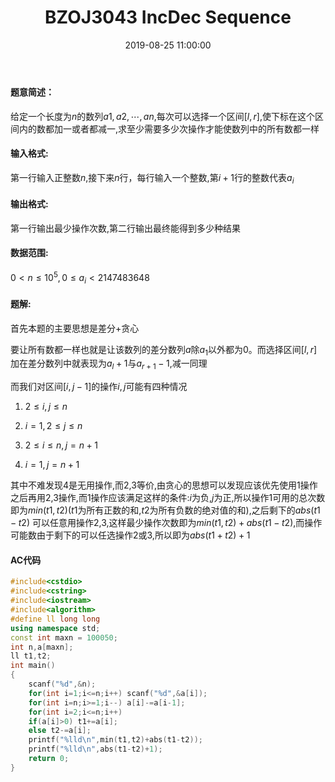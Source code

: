 ﻿---
title: BZOJ3043 IncDec Sequence
aliases:
- /ACM/BZOJ3043
tags:
- 前缀和与差分
categories:
- ACM
enableMathJax: true
katex: true
date: 2019-08-25 11:00:00
---
#### 题意简述：
给定一个长度为$n$的数列$a1,a2,\cdots ,an$,每次可以选择一个区间$[l,r]$,使下标在这个区间内的数都加一或者都减一,求至少需要多少次操作才能使数列中的所有数都一样
<!--more-->
#### 输入格式:
第一行输入正整数$n$,接下来$n$行，每行输入一个整数,第$i+1$行的整数代表$a_{i}$
#### 输出格式:
第一行输出最少操作次数,第二行输出最终能得到多少种结果
#### 数据范围:
$0\lt n\leq10^{5},0\leq a_{i}\lt 2147483648$

#### 题解:
首先本题的主要思想是差分+贪心

要让所有数都一样也就是让该数列的差分数列$a$除$a_{1}$以外都为0。而选择区间$[l,r]$加在差分数列中就表现为$a_{l} +1$与$a_{r+1} -1$,减一同理

而我们对区间$[i,j-1]$的操作$i,j$可能有四种情况

1. $2\leq i,j\leq n$

2. $i=1,2\leq j\leq n$

3. $2\leq i\leq n,j=n+1$

4. $i=1,j=n+1$

其中不难发现4是无用操作,而2,3等价,由贪心的思想可以发现应该优先使用1操作之后再用2,3操作,而1操作应该满足这样的条件:$i$为负,$j$为正,所以操作1可用的总次数即为$min(t1,t2)$($t1$为所有正数的和,$t2$为所有负数的绝对值的和),之后剩下的$abs(t1-t2)$
可以任意用操作2,3,这样最少操作次数即为$min(t1,t2)+abs(t1-t2)$,而操作可能数由于剩下的可以任选操作2或3,所以即为$abs(t1+t2)+1$

#### AC代码
```cpp
#include<cstdio>
#include<cstring>
#include<iostream>
#include<algorithm>
#define ll long long
using namespace std;
const int maxn = 100050;
int n,a[maxn];
ll t1,t2;
int main()
{
	scanf("%d",&n);
	for(int i=1;i<=n;i++) scanf("%d",&a[i]);
	for(int i=n;i>=1;i--) a[i]-=a[i-1];
	for(int i=2;i<=n;i++) 
	if(a[i]>0) t1+=a[i];
	else t2-=a[i];
	printf("%lld\n",min(t1,t2)+abs(t1-t2));
	printf("%lld\n",abs(t1-t2)+1);
	return 0;
}
```
